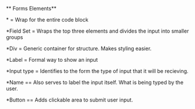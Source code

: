 ** Forms Elements**

*<forms> = Wrap for the entire code block

*Field Set = Wraps the top three elements and divides the input into smaller groups

*Div = Generic container for structure. Makes styling easier.

*Label = Formal way to show an input

*Input type = Identifies to the form the type of input that it will be recieving.

*Name == Also serves to label the input itself. What is being typed by the user.

*Button == Adds clickable area to submit user input.

